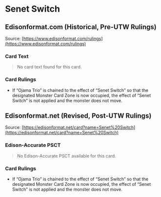 # Senet Switch

## Edisonformat.com (Historical, Pre-UTW Rulings)

Source: [https://www.edisonformat.com/rulings](https://www.edisonformat.com/rulings)

### Card Text

> No card text found for this card.

### Card Rulings

*   If “Ojama Trio” is chained to the effect of “Senet Switch” so that the designated Monster Card Zone is now occupied, the effect of “Senet Switch” is not applied and the monster does not move.

## Edisonformat.net (Revised, Post-UTW Rulings)

Source: [https://edisonformat.net/card?name=Senet%20Switch](https://edisonformat.net/card?name=Senet%20Switch)

### Edison-Accurate PSCT

> No Edison-Accurate PSCT available for this card.

### Card Rulings

*   If “Ojama Trio” is chained to the effect of “Senet Switch” so that the designated Monster Card Zone is now occupied, the effect of “Senet Switch” is not applied and the monster does not move.
            